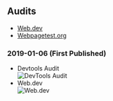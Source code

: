 ## Audits
- [Web.dev](https://lighthouse-dot-webdotdevsite.appspot.com/lh/html?url=https://medicine.rin.rocks)
- [Webpagetest.org](https://www.webpagetest.org/result/190109_RP_6746397249c6e7dc518d9f5d5af3a730/)

### 2019-01-06 (First Published)
- Devtools Audit  
![DevTools Audit](https://github.com/ri7nz/Medicine/blob/dev/audits/devtools-audit-2019-01-06.png)
- Web.dev   
![Web.dev](https://github.com/ri7nz/Medicine/blob/dev/audits/web.dev2019-01-06.png)
